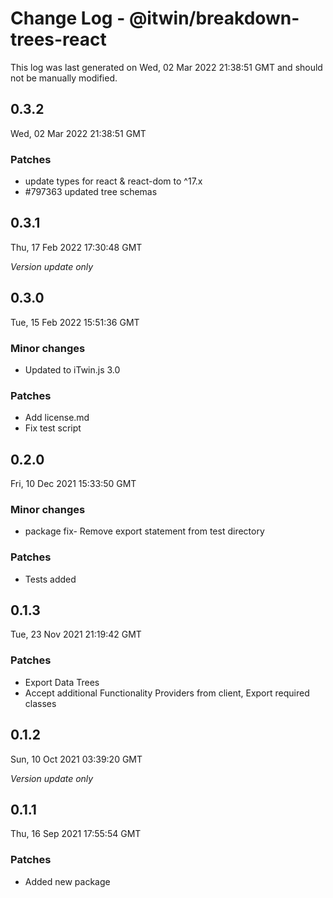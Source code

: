 # Change Log - @itwin/breakdown-trees-react

This log was last generated on Wed, 02 Mar 2022 21:38:51 GMT and should not be manually modified.

## 0.3.2
Wed, 02 Mar 2022 21:38:51 GMT

### Patches

- update types for react & react-dom to ^17.x
- #797363 updated tree schemas

## 0.3.1
Thu, 17 Feb 2022 17:30:48 GMT

_Version update only_

## 0.3.0
Tue, 15 Feb 2022 15:51:36 GMT

### Minor changes

- Updated to iTwin.js 3.0

### Patches

- Add license.md
- Fix test script

## 0.2.0
Fri, 10 Dec 2021 15:33:50 GMT

### Minor changes

- package fix- Remove export statement from test directory

### Patches

- Tests added

## 0.1.3
Tue, 23 Nov 2021 21:19:42 GMT

### Patches

- Export Data Trees
- Accept additional Functionality Providers from client, Export required classes

## 0.1.2
Sun, 10 Oct 2021 03:39:20 GMT

_Version update only_

## 0.1.1
Thu, 16 Sep 2021 17:55:54 GMT

### Patches

- Added new package

